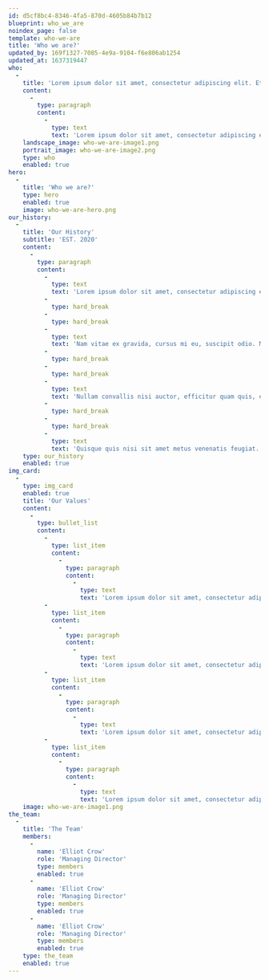 ```yaml
---
id: d5cf8bc4-8346-4fa5-870d-4605b84b7b12
blueprint: who_we_are
noindex_page: false
template: who-we-are
title: 'Who we are?'
updated_by: 169f1327-7085-4e9a-9104-f6e806ab1254
updated_at: 1637319447
who:
  -
    title: 'Lorem ipsum dolor sit amet, consectetur adipiscing elit. Etiam non.'
    content:
      -
        type: paragraph
        content:
          -
            type: text
            text: 'Lorem ipsum dolor sit amet, consectetur adipiscing elit. Etiam quis odio sed ante scelerisque pulvinar. Duis id ultrices nunc, a cursus sem. Vestibulum eu diam sit amet orci malesuada gravida. Sed pretium, velit a tincidunt imperdiet, tortor tortor tristique tellus, vitae ornare odio est at neque. Nulla quis ligula ac.'
    landscape_image: who-we-are-image1.png
    portrait_image: who-we-are-image2.png
    type: who
    enabled: true
hero:
  -
    title: 'Who we are?'
    type: hero
    enabled: true
    image: who-we-are-hero.png
our_history:
  -
    title: 'Our History'
    subtitle: 'EST. 2020'
    content:
      -
        type: paragraph
        content:
          -
            type: text
            text: 'Lorem ipsum dolor sit amet, consectetur adipiscing elit. Mauris consectetur mi est, fringilla molestie tellus luctus quis. Ut semper pulvinar nunc ut imperdiet. Etiam rutrum aliquam tincidunt. Vestibulum interdum ligula consequat turpis dignissim, a porttitor nibh dignissim. In ac egestas nibh. Aenean dapibus, lectus nec porttitor consequat, nisl massa suscipit enim, non dignissim magna mauris congue nulla. Integer eu ipsum augue. Proin pharetra a nibh id malesuada. Donec egestas non dolor ac cursus.'
          -
            type: hard_break
          -
            type: hard_break
          -
            type: text
            text: 'Nam vitae ex gravida, cursus mi eu, suscipit odio. Morbi feugiat ultrices arcu eget tincidunt. Maecenas pellentesque, metus id efficitur facilisis, turpis urna convallis lectus, et aliquam dui nibh vel leo. Curabitur dignissim consectetur mauris sed fermentum. Aenean luctus blandit venenatis. Phasellus luctus ligula a enim consequat, vel faucibus mauris gravida.'
          -
            type: hard_break
          -
            type: hard_break
          -
            type: text
            text: 'Nullam convallis nisi auctor, efficitur quam quis, euismod mauris. Suspendisse sed pulvinar mauris. Pellentesque hendrerit felis tellus, ac hendrerit erat dapibus vitae. In pellentesque interdum justo, eget porta magna laoreet quis. Mauris est ligula, pulvinar ut luctus vel, egestas sit amet tellus.'
          -
            type: hard_break
          -
            type: hard_break
          -
            type: text
            text: 'Quisque quis nisi sit amet metus venenatis feugiat. Vestibulum in varius nunc. Mauris pharetra lacinia vulputate. Cras mollis leo eget consequat finibus. Sed aliquet enim sit amet efficitur condimentum. Ut varius interdum ex, ut.'
    type: our_history
    enabled: true
img_card:
  -
    type: img_card
    enabled: true
    title: 'Our Values'
    content:
      -
        type: bullet_list
        content:
          -
            type: list_item
            content:
              -
                type: paragraph
                content:
                  -
                    type: text
                    text: 'Lorem ipsum dolor sit amet, consectetur adipiscing elit.'
          -
            type: list_item
            content:
              -
                type: paragraph
                content:
                  -
                    type: text
                    text: 'Lorem ipsum dolor sit amet, consectetur adipiscing elit.'
          -
            type: list_item
            content:
              -
                type: paragraph
                content:
                  -
                    type: text
                    text: 'Lorem ipsum dolor sit amet, consectetur adipiscing elit.'
          -
            type: list_item
            content:
              -
                type: paragraph
                content:
                  -
                    type: text
                    text: 'Lorem ipsum dolor sit amet, consectetur adipiscing elit.'
    image: who-we-are-image1.png
the_team:
  -
    title: 'The Team'
    members:
      -
        name: 'Elliot Crow'
        role: 'Managing Director'
        type: members
        enabled: true
      -
        name: 'Elliot Crow'
        role: 'Managing Director'
        type: members
        enabled: true
      -
        name: 'Elliot Crow'
        role: 'Managing Director'
        type: members
        enabled: true
    type: the_team
    enabled: true
---
```


